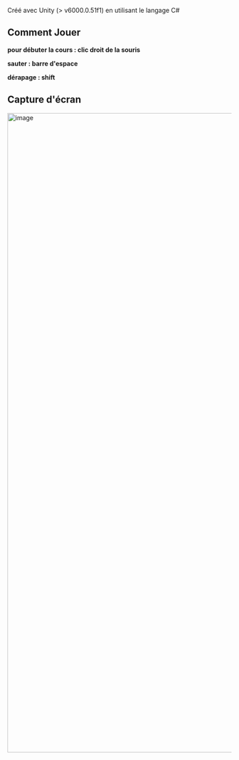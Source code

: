 

Créé avec Unity (> v6000.0.51f1) en utilisant le langage C#

## Comment Jouer

**pour débuter la cours : clic droit de la souris**

**sauter : barre d'espace**

**dérapage : shift**

## Capture d'écran

<img width="2559" height="1439" alt="image" src="https://github.com/user-attachments/assets/235ee068-0db6-4f78-abb1-100ace207572" />
